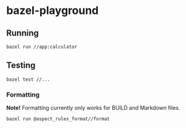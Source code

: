 # bazel-playground

## Running

```shell
bazel run //app:calculator
```

## Testing

```shell
bazel test //...
```

### Formatting

**Note!** Formatting currently only works for BUILD and Markdown files.

```shell
bazel run @aspect_rules_format//format
```
